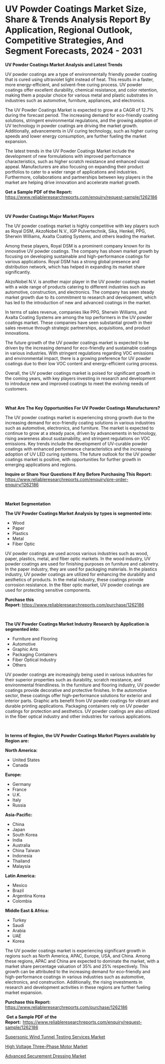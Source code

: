 <p><h1>UV Powder Coatings Market Size, Share & Trends Analysis Report By Application, Regional Outlook, Competitive Strategies, And Segment Forecasts, 2024 - 2031</h1></p><p><strong>UV Powder Coatings Market Analysis and Latest Trends</strong></p>
<p><p>UV powder coatings are a type of environmentally friendly powder coating that is cured using ultraviolet light instead of heat. This results in a faster, more energy-efficient, and solvent-free curing process. UV powder coatings offer excellent durability, chemical resistance, and color retention, making them a popular choice for various metal and plastic substrates in industries such as automotive, furniture, appliances, and electronics.</p><p>The UV Powder Coatings Market is expected to grow at a CAGR of 12.7% during the forecast period. The increasing demand for eco-friendly coating solutions, stringent environmental regulations, and the growing adoption of UV technology in powder coatings are driving the market growth. Additionally, advancements in UV curing technology, such as higher curing speeds and lower energy consumption, are further fueling the market expansion.</p><p>The latest trends in the UV Powder Coatings Market include the development of new formulations with improved performance characteristics, such as higher scratch resistance and enhanced visual appeal. Manufacturers are also focusing on expanding their product portfolios to cater to a wider range of applications and industries. Furthermore, collaborations and partnerships between key players in the market are helping drive innovation and accelerate market growth.</p></p>
<p><strong>Get a Sample PDF of the Report:&nbsp;</strong> <a href="https://www.reliableresearchreports.com/enquiry/request-sample/1262186">https://www.reliableresearchreports.com/enquiry/request-sample/1262186</a></p>
<p>&nbsp;</p>
<p><strong>UV Powder Coatings Major Market Players</strong></p>
<p><p>The UV powder coatings market is highly competitive with key players such as Royal DSM, AkzoNobel N.V., IGP Pulvertechnik, Sika, Henkel, PPG, Sherwin Williams, Axalta Coating Systems, and others leading the market. </p><p>Among these players, Royal DSM is a prominent company known for its innovative UV powder coatings. The company has shown market growth by focusing on developing sustainable and high-performance coatings for various applications. Royal DSM has a strong global presence and distribution network, which has helped in expanding its market share significantly.</p><p>AkzoNobel N.V. is another major player in the UV powder coatings market with a wide range of products catering to different industries such as automotive, construction, and electronics. The company has seen steady market growth due to its commitment to research and development, which has led to the introduction of new and advanced coatings in the market.</p><p>In terms of sales revenue, companies like PPG, Sherwin Williams, and Axalta Coating Systems are among the top performers in the UV powder coatings market. These companies have seen substantial growth in their sales revenue through strategic partnerships, acquisitions, and product innovations. </p><p>The future growth of the UV powder coatings market is expected to be driven by the increasing demand for eco-friendly and sustainable coatings in various industries. With stringent regulations regarding VOC emissions and environmental impact, there is a growing preference for UV powder coatings due to their low VOC content and energy-efficient curing process. </p><p>Overall, the UV powder coatings market is poised for significant growth in the coming years, with key players investing in research and development to introduce new and improved coatings to meet the evolving needs of customers.</p></p>
<p>&nbsp;</p>
<p><strong>What Are The Key Opportunities For UV Powder Coatings Manufacturers?</strong></p>
<p><p>The UV powder coatings market is experiencing strong growth due to the increasing demand for eco-friendly coating solutions in various industries such as automotive, electronics, and furniture. The market is expected to continue to grow at a steady pace, driven by advancements in technology, rising awareness about sustainability, and stringent regulations on VOC emissions. Key trends include the development of UV-curable powder coatings with enhanced performance characteristics and the increasing adoption of UV LED curing systems. The future outlook for the UV powder coatings market is positive, with opportunities for further growth in emerging applications and regions.</p></p>
<p><strong>Inquire or Share Your Questions If Any Before Purchasing This Report:</strong> <a href="https://www.reliableresearchreports.com/enquiry/pre-order-enquiry/1262186">https://www.reliableresearchreports.com/enquiry/pre-order-enquiry/1262186</a></p>
<p>&nbsp;</p>
<p><strong>Market Segmentation</strong></p>
<p><strong>The UV Powder Coatings Market Analysis by types is segmented into:</strong></p>
<p><ul><li>Wood</li><li>Paper</li><li>Plastics</li><li>Metal</li><li>Fiber Optic</li></ul></p>
<p><p>UV powder coatings are used across various industries such as wood, paper, plastics, metal, and fiber optic markets. In the wood industry, UV powder coatings are used for finishing purposes on furniture and cabinetry. In the paper industry, they are used for packaging materials. In the plastics industry, UV powder coatings are utilized for enhancing the durability and aesthetics of products. In the metal industry, these coatings provide corrosion resistance. In the fiber optic market, UV powder coatings are used for protecting sensitive components.</p></p>
<p><strong>Purchase this Report:&nbsp;</strong><a href="https://www.reliableresearchreports.com/purchase/1262186">https://www.reliableresearchreports.com/purchase/1262186</a></p>
<p>&nbsp;</p>
<p><strong>The UV Powder Coatings Market Industry Research by Application is segmented into:</strong></p>
<p><ul><li>Furniture and Flooring</li><li>Automotive</li><li>Graphic Arts</li><li>Packaging Containers</li><li>Fiber Optical Industry</li><li>Others</li></ul></p>
<p><p>UV powder coatings are increasingly being used in various industries for their superior properties such as durability, scratch resistance, and environmental friendliness. In the furniture and flooring industry, UV powder coatings provide decorative and protective finishes. In the automotive sector, these coatings offer high-performance solutions for exterior and interior parts. Graphic arts benefit from UV powder coatings for vibrant and durable printing applications. Packaging containers rely on UV powder coatings for protection and aesthetics. UV powder coatings are also utilized in the fiber optical industry and other industries for various applications.</p></p>
<p>&nbsp;</p>
<p><strong>In terms of Region, the UV Powder Coatings Market Players available by Region are:</strong></p>
<p>
    <p> <strong> North America: </strong>
        <ul>
            <li>United States</li>
            <li>Canada</li>
        </ul>
        </p> 
    <p> <strong> Europe: </strong>
        <ul>
            <li>Germany</li>
            <li>France</li>
            <li>U.K.</li>
            <li>Italy</li>
            <li>Russia</li>
        </ul>
        </p> 
    <p> <strong> Asia-Pacific: </strong>
        <ul>
            <li>China</li>
            <li>Japan</li>
            <li>South Korea</li>
            <li>India</li>
            <li>Australia</li>
            <li>China Taiwan</li>
            <li>Indonesia</li>
            <li>Thailand</li>
            <li>Malaysia</li>
        </ul>
        </p> 
    <p> <strong> Latin America: </strong>
        <ul>
            <li>Mexico</li>
            <li>Brazil</li>
            <li>Argentina Korea</li>
            <li>Colombia</li>
        </ul>
        </p> 
    <p> <strong> Middle East & Africa: </strong>
        <ul>
            <li>Turkey</li>
            <li>Saudi</li>
            <li>Arabia</li>
            <li>UAE</li>
            <li>Korea</li>
        </ul>
    </p>
    </p>
<p><p>The UV powder coatings market is experiencing significant growth in regions such as North America, APAC, Europe, USA, and China. Among these regions, APAC and China are expected to dominate the market, with a market share percentage valuation of 35% and 25% respectively. This growth can be attributed to the increasing demand for eco-friendly and high-performance coatings in various industries such as automotive, electronics, and construction. Additionally, the rising investments in research and development activities in these regions are further fueling market expansion.</p></p>
<p><strong>Purchase this Report: </strong><a href="https://www.reliableresearchreports.com/purchase/1262186">https://www.reliableresearchreports.com/purchase/1262186</a></p>
<p>&nbsp;<strong>Get a Sample PDF of the Report:&nbsp;&nbsp;</strong><a href="https://www.reliableresearchreports.com/enquiry/request-sample/1262186">https://www.reliableresearchreports.com/enquiry/request-sample/1262186</a></p>
<p><strong></strong></p>
<p><p><a href="https://view.publitas.com/reportprime-1/supersonic-wind-tunnel-testing-services-market-size-evaluating-its-market-trends-growth-and-projections-2023-2030/">Supersonic Wind Tunnel Testing Services Market</a></p><p><a href="https://view.publitas.com/reportprime-1/high-voltage-three-phase-motor-market-dynamics-2023-2030-also-about-its-market-trends-projections-and-opportunities/">High Voltage Three-Phase Motor Market</a></p><p><a href="https://view.publitas.com/reportprime-1/insights-into-advanced-securement-dressing-market-size-analysing-market-share-trends-and-growth-from-2023-to-2030/">Advanced Securement Dressing Market</a></p></p>